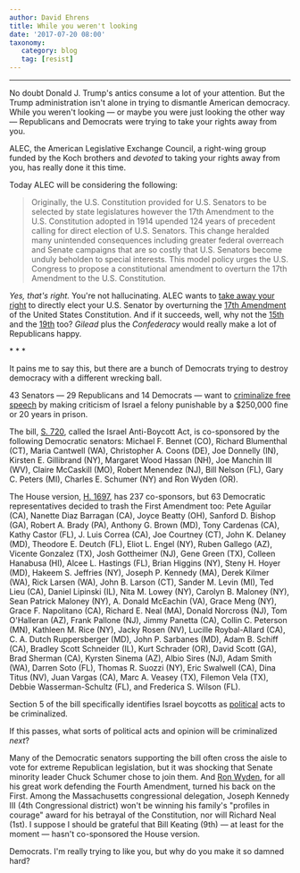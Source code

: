 ```yaml
---
author: David Ehrens
title: While you weren't looking
date: '2017-07-20 08:00'
taxonomy:
   category: blog
   tag: [resist]
---
```

---
No doubt Donald J. Trump's antics consume a lot of your attention. But the Trump administration isn't alone in trying to dismantle American democracy. While you weren't looking — or maybe you were just looking the other way — Republicans and Democrats were trying to take your rights away from you.

ALEC, the American Legislative Exchange Council, a right-wing group funded by the Koch brothers and *devoted* to taking your rights away from you, has really done it this time.

Today ALEC will be considering the following:

> Originally, the U.S. Constitution provided for U.S. Senators to be selected by state legislatures however the 17th Amendment to the U.S. Constitution adopted in 1914 upended 124 years of precedent calling for direct election of U.S. Senators. This change heralded many unintended consequences including greater federal overreach and Senate campaigns that are so costly that U.S. Senators become unduly beholden to special interests. This model policy urges the U.S. Congress to propose a constitutional amendment to overturn the 17th Amendment to the U.S. Constitution.

*Yes, that's right.* You're not hallucinating. ALEC wants to [take away your right](https://www.alec.org/model-policy/draft-resolution-recommending-constitutional-amendment-restoring-election-of-u-s-senators-to-the-legislatures-of-the-sovereign-states/) to directly elect your U.S. Senator by overturning the [17th Amendment](https://www.law.cornell.edu/constitution/amendmentxvii) of the United States Constitution. And if it succeeds, well, why not the [15th](https://www.law.cornell.edu/constitution/amendmentxv) and the [19th](https://www.law.cornell.edu/constitution/amendmentxix) too? *Gilead* plus the *Confederacy* would really make a lot of Republicans happy.

\* \* \*

It pains me to say this, but there are a bunch of Democrats trying to destroy democracy with a different wrecking ball.

43 Senators — 29 Republicans and 14 Democrats — want to [criminalize free speech](https://theintercept.com/2017/07/19/u-s-lawmakers-seek-to-criminally-outlaw-support-for-boycott-campaign-against-israel/) by making criticism of Israel a felony punishable by a \$250,000 fine or 20 years in prison.

The bill, [S. 720](https://www.congress.gov/bill/115th-congress/senate-bill/720), called the Israel Anti-Boycott Act, is co-sponsored by the following Democratic senators: Michael F. Bennet (CO), Richard Blumenthal (CT), Maria Cantwell (WA), Christopher A. Coons (DE), Joe Donnelly (IN), Kirsten E. Gillibrand (NY), Margaret Wood Hassan (NH), Joe Manchin III (WV), Claire McCaskill (MO), Robert Menendez (NJ), Bill Nelson (FL), Gary C. Peters (MI), Charles E. Schumer (NY) and Ron Wyden (OR).

The House version, [H. 1697](https://www.congress.gov/bill/115th-congress/house-bill/1697), has 237 co-sponsors, but 63 Democratic representatives decided to trash the First Amendment too: Pete Aguilar (CA), Nanette Diaz Barragan (CA), Joyce Beatty (OH), Sanford D. Bishop (GA), Robert A. Brady (PA), Anthony G. Brown (MD), Tony Cardenas (CA), Kathy Castor (FL), J. Luis Correa (CA), Joe Courtney (CT), John K. Delaney (MD), Theodore E. Deutch (FL), Eliot L. Engel (NY), Ruben Gallego (AZ), Vicente Gonzalez (TX), Josh Gottheimer (NJ), Gene Green (TX), Colleen Hanabusa (HI), Alcee L. Hastings (FL), Brian Higgins (NY), Steny H. Hoyer (MD), Hakeem S. Jeffries (NY), Joseph P. Kennedy (MA), Derek Kilmer (WA), Rick Larsen (WA), John B. Larson (CT), Sander M. Levin (MI), Ted Lieu (CA), Daniel Lipinski (IL), Nita M. Lowey (NY), Carolyn B. Maloney (NY), Sean Patrick Maloney (NY), A. Donald McEachin (VA), Grace Meng (NY), Grace F. Napolitano (CA), Richard E. Neal (MA), Donald Norcross (NJ), Tom O'Halleran (AZ), Frank Pallone (NJ), Jimmy Panetta (CA), Collin C. Peterson (MN), Kathleen M. Rice (NY), Jacky Rosen (NV), Lucille Roybal-Allard (CA), C. A. Dutch Ruppersberger (MD), John P. Sarbanes (MD), Adam B. Schiff (CA), Bradley Scott Schneider (IL), Kurt Schrader (OR), David Scott (GA), Brad Sherman (CA), Kyrsten Sinema (AZ), Albio Sires (NJ), Adam Smith (WA), Darren Soto (FL), Thomas R. Suozzi (NY), Eric Swalwell (CA), Dina Titus (NV), Juan Vargas (CA), Marc A. Veasey (TX), Filemon Vela (TX), Debbie Wasserman-Schultz (FL), and Frederica S. Wilson (FL).

Section 5 of the bill specifically identifies Israel boycotts as [political](https://www.congress.gov/bill/115th-congress/senate-bill/720/text) acts to be criminalized.

If this passes, what sorts of political acts and opinion will be criminalized *next*?

Many of the Democratic senators supporting the bill often cross the aisle to vote for extreme Republican legislation, but it was shocking that Senate minority leader Chuck Schumer chose to join them. And [Ron Wyden](https://www.eff.org/deeplinks/2013/01/video-senator-ron-wyden-opposes-warrantless-surveillance), for all his great work defending the Fourth Amendment, turned his back on the First. Among the Massachusetts congressional delegation, Joseph Kennedy III (4th Congressional district) won't be winning his family's "profiles in courage" award for his betrayal of the Constitution, nor will Richard Neal (1st). I suppose I should be grateful that Bill Keating (9th) — at least for the moment — hasn't co-sponsored the House version.

Democrats. I'm really trying to like you, but why do you make it so damned hard?
